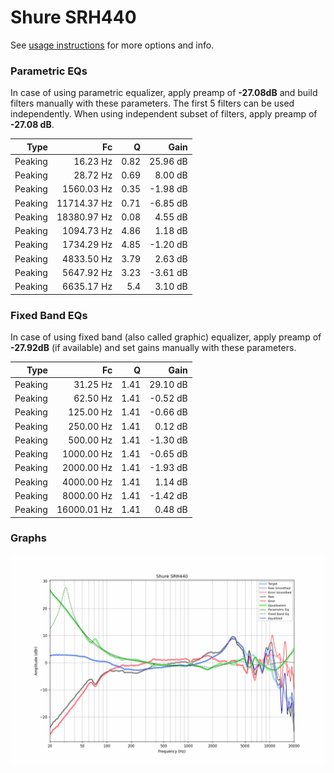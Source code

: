 # Shure SRH440
See [usage instructions](https://github.com/jaakkopasanen/AutoEq#usage) for more options and info.

### Parametric EQs
In case of using parametric equalizer, apply preamp of **-27.08dB** and build filters manually
with these parameters. The first 5 filters can be used independently.
When using independent subset of filters, apply preamp of **-27.08 dB**.

| Type    | Fc          |    Q | Gain     |
|--------:|------------:|-----:|---------:|
| Peaking | 16.23 Hz    | 0.82 | 25.96 dB |
| Peaking | 28.72 Hz    | 0.69 | 8.00 dB  |
| Peaking | 1560.03 Hz  | 0.35 | -1.98 dB |
| Peaking | 11714.37 Hz | 0.71 | -6.85 dB |
| Peaking | 18380.97 Hz | 0.08 | 4.55 dB  |
| Peaking | 1094.73 Hz  | 4.86 | 1.18 dB  |
| Peaking | 1734.29 Hz  | 4.85 | -1.20 dB |
| Peaking | 4833.50 Hz  | 3.79 | 2.63 dB  |
| Peaking | 5647.92 Hz  | 3.23 | -3.61 dB |
| Peaking | 6635.17 Hz  | 5.4  | 3.10 dB  |

### Fixed Band EQs
In case of using fixed band (also called graphic) equalizer, apply preamp of **-27.92dB**
(if available) and set gains manually with these parameters.

| Type    | Fc          |    Q | Gain     |
|--------:|------------:|-----:|---------:|
| Peaking | 31.25 Hz    | 1.41 | 29.10 dB |
| Peaking | 62.50 Hz    | 1.41 | -0.52 dB |
| Peaking | 125.00 Hz   | 1.41 | -0.66 dB |
| Peaking | 250.00 Hz   | 1.41 | 0.12 dB  |
| Peaking | 500.00 Hz   | 1.41 | -1.30 dB |
| Peaking | 1000.00 Hz  | 1.41 | -0.65 dB |
| Peaking | 2000.00 Hz  | 1.41 | -1.93 dB |
| Peaking | 4000.00 Hz  | 1.41 | 1.14 dB  |
| Peaking | 8000.00 Hz  | 1.41 | -1.42 dB |
| Peaking | 16000.01 Hz | 1.41 | 0.48 dB  |

### Graphs
![](./Shure%20SRH440.png)